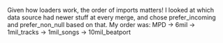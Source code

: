 Given how loaders work, the order of imports matters! I looked at which data source had newer stuff at every merge, and chose prefer_incoming and prefer_non_null based on that. My order was: MPD -> 6mil -> 1mil_tracks -> 1mil_songs -> 10mil_beatport